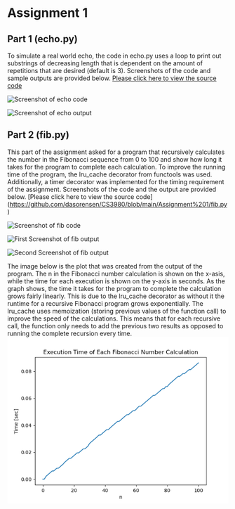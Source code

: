# Assignment 1

## Part 1 (echo.py)

To simulate a real world echo, the code in echo.py uses a loop to print out substrings of decreasing length that is dependent on the amount of repetitions that are desired (default is 3). Screenshots of the code and sample outputs are provided below. [Please click here to view the source code](https://github.com/dasorensen/CS3980/blob/main/Assignment%201/echo.py)


![Screenshot of echo code](https://github.com/user-attachments/assets/24eff7c1-bed6-4e08-b0a1-38b19ab2e5e1)

![Screenshot of echo output](https://github.com/user-attachments/assets/4a11f9eb-3ebb-4625-b68b-b20fa86864b1)


## Part 2 (fib.py)

This part of the assignment asked for a program that recursively calculates the number in the Fibonacci sequence from 0 to 100 and show how long it takes for the program to complete each calculation. To improve the running time of the program, the lru_cache decorator from functools was used. Additionally, a timer decorator was implemented for the timing requirement of the assignment. Screenshots of the code and the output are provided below. [Please click here to view the source code]
(https://github.com/dasorensen/CS3980/blob/main/Assignment%201/fib.py)


![Screenshot of fib code](https://github.com/user-attachments/assets/19dc23d5-df70-46a9-8873-9dfa5bdf1edf)

![First Screenshot of fib output](https://github.com/user-attachments/assets/fa6a546b-951a-4c40-a371-6f4b908d238b)

![Second Screenshot of fib output](https://github.com/user-attachments/assets/115cdba3-a7b3-47c5-9a5b-6678de32e6c5)

The image below is the plot that was created from the output of the program. The n in the Fibonacci number calculation is shown on the x-asis, while the time for each execution is shown on the y-axis in seconds. As the graph shows, the time it takes for the program to complete the calculation grows fairly linearly. This is due to the lru_cache decorator as without it the runtime for a recursive Fibonacci program grows exponentially. The lru_cache uses memoization (storing previous values of the function call) to improve the speed of the calculations. This means that for each recursive call, the function only needs to add the previous two results as opposed to running the complete recursion every time. 
![Fibonacci plot](https://github.com/dasorensen/CS3980/blob/main/Assignment%201/Fibonacci%20Plot.png)
